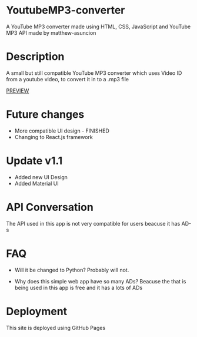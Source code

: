 # YoutubeMP3-converter
A YouTube MP3 converter made using HTML, CSS, JavaScript and YouTube MP3 API made by matthew-asuncion
# Description
A small but still compatible YouTube MP3 converter which uses Video ID from a youtube video, to convert it in to a .mp3 file

[PREVIEW](https://samedskulj.github.io/YoutubeMP3-converter/)

# Future changes
- More compatible UI design - FINISHED
- Changing to React.js framework

# Update v1.1
* Added new UI Design
* Added Material UI

# API Conversation

The API used in this app is not very compatible for users beacuse it has AD-s

# FAQ

* Will it be changed to Python?
Probably will not.

* Why does this simple web app have so many ADs?
Beacuse the that is being used in this app is free and it has a lots of ADs

# Deployment 

This site is deployed using GitHub Pages
